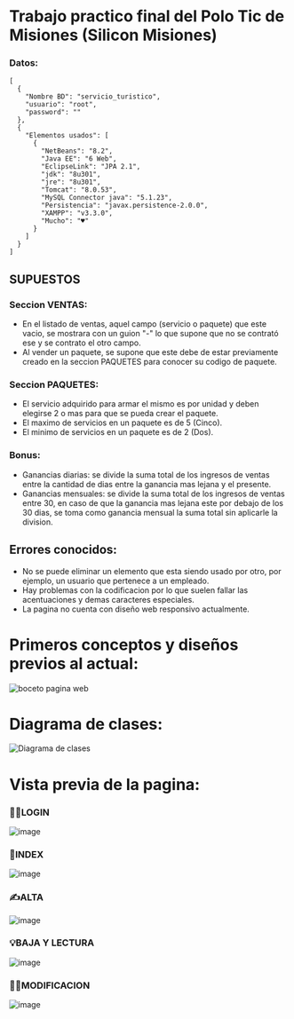 # Trabajo practico final del Polo Tic de Misiones (Silicon Misiones)
### Datos:
```
[
  {
    "Nombre BD": "servicio_turistico",
    "usuario": "root",
    "password": ""
  },
  {
    "Elementos usados": [
      {
        "NetBeans": "8.2",
        "Java EE": "6 Web",
        "EclipseLink": "JPA 2.1",
        "jdk": "8u301",
        "jre": "8u301",
        "Tomcat": "8.0.53",
        "MySQL Connector java": "5.1.23",
        "Persistencia": "javax.persistence-2.0.0",
        "XAMPP": "v3.3.0",
        "Mucho": "♥"
      }
    ]
  }
]

```
## SUPUESTOS

### Seccion VENTAS:
- En el listado de ventas, aquel campo (servicio o paquete) que este vacio, se mostrara con un guion "-" lo que supone que no se contrató ese y se contrato el otro campo.
- Al vender un paquete, se supone que este debe de estar previamente creado en la seccion PAQUETES para conocer su codigo de paquete.

### Seccion PAQUETES:
- El servicio adquirido para armar el mismo es por unidad y deben elegirse 2 o mas para que se pueda crear el paquete.
- El maximo de servicios en un paquete es de 5 (Cinco).
- El minimo de servicios en un paquete es de 2 (Dos).

### Bonus:
- Ganancias diarias: se divide la suma total de los ingresos de ventas entre la cantidad de dias entre la ganancia mas lejana y el presente.
- Ganancias mensuales: se divide la suma total de los ingresos de ventas entre 30, en caso de que la ganancia mas lejana este por debajo de los 30 dias, 
se toma como ganancia mensual la suma total sin aplicarle la division.

## Errores conocidos:
- No se puede eliminar un elemento que esta siendo usado por otro, por ejemplo, un usuario que pertenece a un empleado.
- Hay problemas con la codificacion por lo que suelen fallar las acentuaciones y demas caracteres especiales.
- La pagina no cuenta con diseño web responsivo actualmente.

# Primeros conceptos y diseños previos al actual:

![boceto pagina web](https://user-images.githubusercontent.com/77559010/146664366-a1a91366-4844-454e-b6bd-8147104ea437.jpg)

# Diagrama de clases:

![Diagrama de clases](https://user-images.githubusercontent.com/77559010/146626343-eb985661-1c33-47ce-9b0e-5eb7ee743500.png)

# Vista previa de la pagina:

### 🐱‍💻LOGIN
![image](https://user-images.githubusercontent.com/77559010/146624051-2f1032cf-15c6-4111-9053-4f5fe2a6fbdd.png)
### 🏡INDEX
![image](https://user-images.githubusercontent.com/77559010/146624056-a4c7f81e-febf-4e78-bf80-b476fbdfaeba.png)
### ✍ALTA
![image](https://user-images.githubusercontent.com/77559010/146624060-f7c58712-2922-4a59-80e8-12086faec061.png)
### 💡BAJA Y LECTURA
![image](https://user-images.githubusercontent.com/77559010/146624093-d673252f-ea6b-4968-9c64-6ba325cf7232.png)
### 🤹‍♀️MODIFICACION
![image](https://user-images.githubusercontent.com/77559010/146624101-634a980c-2e5e-481c-ae33-eb2374ed823b.png)
